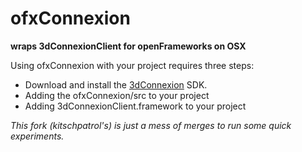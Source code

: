 # ofxConnexion
**wraps 3dConnexionClient for openFrameworks on OSX**

Using ofxConnexion with your project requires three steps:

* Download and install the [3dConnexion](http://www.3dconnexion.com/service/software-developer.html) SDK.
* Adding the ofxConnexion/src to your project
* Adding 3dConnexionClient.framework to your project

*This fork (kitschpatrol's) is just a mess of merges to run some quick experiments.*
